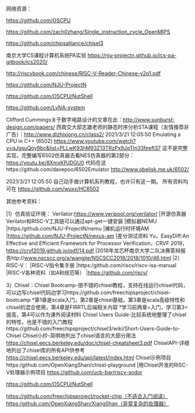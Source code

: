 网络资源：

https://github.com/OSCPU



https://github.com/zach0zhang/Single_instruction_cycle_OpenMIPS

https://github.com/chipsalliance/chisel3



南京大学CS课程计算机系统PA实验
https://nju-projectn.github.io/ics-pa-gitbook/ics2020/

http://riscvbook.com/chinese/RISC-V-Reader-Chinese-v2p1.pdf



https://github.com/NJU-ProjectN

https://github.com/OSCPU/NutShell

https://github.com/LvNA-system

Clifford Cummings关于数字电路设计的文章在此：http://www.sunburst-design.com/papers/
西南交大邸志雄老师的静态时序分析STA课程（友情推荐非广告）：http://www.dizhixiong.cn/class2/ 2021/3/21 12:05:50
Emulating a CPU in C++ (6502)
https://www.youtube.com/watch?v=qJgsuQoy9bc&list=PLLwK93hM93Z13TRzPx9JqTIn33feefl37
这不是完整实现，完整编写6502仿真器去看NES仿真器的第2部分：https://youtu.be/8XmxKPJDGU0
代码在这https://github.com/davepoo/6502Emulator
http://www.obelisk.me.uk/6502/

 2021/3/21 12:05:50
自己动手做计算机系列教程，也许只有这一期。
所有资料均可在 https://github.com/wuxx/HC6502 

其他参考资料：

|1）仿真验证环境：
Verilator:https://www.veripool.org/verilator/
|开源仿真器Verilator和RISC-V工具链可以通过apt-get一键安装
|模拟器NEMU
|https:/github.com/NJU-ProjectN/nemu
|裸机运行时环境AM
|https://github.com/NJU-ProjectN/nexus-am
|差分测试资料
Yu，EasyDiff:An Effective and Efficient Framework for Processor Verification，CRVF 2019，https://crvf2019.github.io/pdf/14.pdf
|2018年龙芯杯南京大学二队决赛答辩报告htp://www.nscscc.org/a/wangjie/NSCSCC2018/2018/1010/46.html
|2）RISC-V：
|RISC-V指令集手册
|https:/github.com/riscv/riscv-isa-manual
|RISC-V各种资料（如ABI规范等）
|https://github.com/riscv/

3）Chisel：Chisel Bootcamp-很不错的chisel教程，支持在线运行chisel代码，可以边写chisel代码边学习https://github.com/freechipsproject/chisel-bootcamp
*第1章是scala入门，第2章是chisel基础，第3章是scala高级特性和chisel的混合使用，第4章是FIRRTL后端相关内容
*学习前两章=入门，学习第3=提高，第4可以作为课外阅读材料
Chisel Users Guide-比较系统地整理了chisel的特性，也是不错的入门教程https://github.com/freechipsproject/chisel3/wiki/Short-Users-Guide-to-Chisel Chisel小抄-简明地列出了chisel语言的大部分用法
https://chisel.eecs.berkeley.edu/doc/chisel-cheatsheet3.pdf ChiselAPI-详细地列出了chisel库的所有API供参考
https://chisel.eecs.berkeley.edu/api/latest/index.html Chisel示例项目
https:/github.com/OpenXiangShan/chisel-playground
|用Chisel开发的RISC-V处理器示例项目
https://github.com/ucb-bar/riscv-sodor 

https://github.com/OSCPU/NutShell

 https://github.com/freechipsproject/rocket-chip（不适合入门阅读）https:/github.com/OpenXiangShan/XiangShan（非常复杂的处理器）